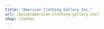```yaml
---
title: "American Clothing Gallery Inc."
url: /boise/american-clothing-gallery-inc/
shop: clothes
---
```

